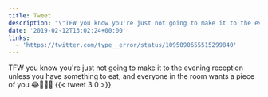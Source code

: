 ```yaml
---
title: Tweet
description: "\"TFW you know you're just not going to make it to the evening reception unless you have something to eat, and everyone in the room wants a piece of you \U0001F602\U0001F470\U0001F3FB\U0001F942 \""
date: '2019-02-12T13:02:24+00:00'
links:
  - 'https://twitter.com/type__error/status/1095090655515299840'
---
```

TFW you know you're just not going to make it to the evening reception unless you have something to eat, and everyone in the room wants a piece of you 😂👰🏻🥂 
      {{< tweet 3 0 >}}
    
